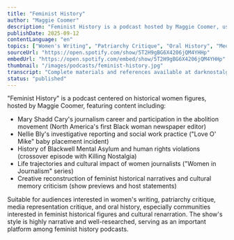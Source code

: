 ```yaml
---
title: "Feminist History"
author: "Maggie Coomer"
description: "Feminist History is a podcast hosted by Maggie Coomer, using creative non-fiction narrative to tell the life stories of historical women figures, focusing on those who challenged norms and advanced gender equality. The show's content covers pioneering women in journalism, mental asylum human rights history, baby placement controversies, and Black women newspaper editors, emphasizing the intersection of historical renarration and cultural memory. Spotify rating of 4.9 (7 reviews), representing exemplary work among feminist history podcasts."
publishDate: 2025-09-12
contentLanguage: "en"
topics: ["Women's Writing", "Patriarchy Critique", "Oral History", "Media Representation Critique"]
sourceUrl: "https://open.spotify.com/show/5T2H9gBG6X4206jQM4YHHp"
embedUrl: "https://open.spotify.com/embed/show/5T2H9gBG6X4206jQM4YHHp"
thumbnail: "/images/podcasts/feminist-history.jpg"
transcript: "Complete materials and references available at darknostalgiaworks.com"
status: "published"
---
```


"Feminist History" is a podcast centered on historical women figures, hosted by Maggie Coomer, featuring content including:

- Mary Shadd Cary's journalism career and participation in the abolition movement (North America's first Black woman newspaper editor)
- Nellie Bly's investigative reporting and social work practice ("Love O' Mike" baby placement incident)
- History of Blackwell Mental Asylum and human rights violations (crossover episode with Killing Nostalgia)
- Life trajectories and cultural impact of women journalists ("Women in Journalism" series)
- Creative reconstruction of feminist historical narratives and cultural memory criticism (show previews and host statements)

Suitable for audiences interested in women's writing, patriarchy critique, media representation critique, and oral history, especially communities interested in feminist historical figures and cultural renarration. The show's style is highly narrative and well-researched, serving as an important platform among feminist history podcasts.